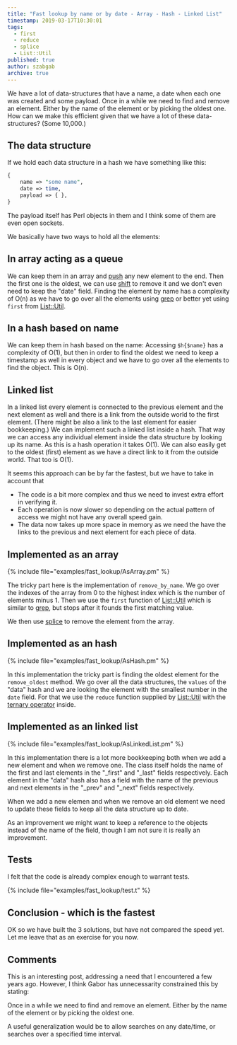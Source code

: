 ```yaml
---
title: "Fast lookup by name or by date - Array - Hash - Linked List"
timestamp: 2019-03-17T10:30:01
tags:
  - first
  - reduce
  - splice
  - List::Util
published: true
author: szabgab
archive: true
---
```



We have a lot of data-structures that have a name, a date when each one was created and some payload.
Once in a while we need to find and remove an element. Either by the name of the element or by picking the oldest
one. How can we make this efficient given that we have a lot of these data-structures? (Some 10,000.)


## The data structure

If we hold each data structure in a hash we have something like this:

```perl
{
    name => "some name",
    date => time,
    payload => { },
}
```

The payload itself has Perl objects in them and I think some of them are even open sockets.

We basically have two ways to hold all the elements:

## In array acting as a queue

We can keep them in an array and [push](/manipulating-perl-arrays) any new element to the end. Then the first one is the oldest, we can use [shift](/shift) to remove
it and we don't even need to keep the "date" field. Finding the element by name has a complexity of O(n) as we have to go over
all the elements using [grep](/filtering-values-with-perl-grep) or better yet using  `first` from [List::Util](https://metacpan.org/pod/List::Util).


## In a hash based on name

We can keep them in hash based on the name:
Accessing `$h{$name}` has a complexity of O(1), but then in order to find the oldest we need to keep a timestamp as well in every object and we have to go over all the elements to find the object.
This is O(n).

## Linked list

In a linked list every element is connected to the previous element and the next element as well and there is a link from the outside world to the first element.
(There might be also a link to the last element for easier bookkeeping.) We can implement such a linked list inside a hash. That way we can access any individual element
inside the data structure by looking up its name. As this is a hash operation it takes O(1). We can also easily get to the oldest (first) element as we have a direct
link to it from the outside world. That too is O(1).

It seems this approach can be by far the fastest, but we have to take in account that
* The code is a bit more complex and thus we need to invest extra effort in verifying it.
* Each operation is now slower so depending on the actual pattern of access we might not have any overall speed gain.
* The data now takes up more space in memory as we need the have the links to the previous and next element for each piece of data.

## Implemented as an array

{% include file="examples/fast_lookup/AsArray.pm" %}

The tricky part here is the implementation of `remove_by_name`. We go over the indexes of the array
from 0 to the highest index which is the number of elements minus 1. Then we use the `first` function
of [List::Util](https://metacpan.org/pod/List::Util) which is similar to [grep](/how-to-grep-a-file-using-perl),
but stops after it founds the first matching value.

We then use [splice](/splice-to-slice-and-dice-arrays-in-perl) to remove the element from the array.

## Implemented as an hash

{% include file="examples/fast_lookup/AsHash.pm" %}

In this implementation the tricky part is finding the oldest element for the `remove_oldest` method.
We go over all the data structures, the `values` of the "data" hash and we are looking the element
with the smallest number in the `date` field. For that we use the `reduce` function supplied by
[List::Util](https://metacpan.org/pod/List::Util) with the [ternary operator](/the-ternary-operator-in-perl) inside.

## Implemented as an linked list

{% include file="examples/fast_lookup/AsLinkedList.pm" %}

In this implementation there is a lot more bookkeeping both when we add a new element and when we remove one. The class itself holds the name of the first and last elements in the "_first" and "_last" fields respectively. Each element in the "data" hash also has a field with the name of the previous and next elements in the "_prev" and "_next" fields respectively.

When we add a new elemen and when we remove an old element we need to update these fields to keep all the data structure up to date.

As an improvement we might want to keep a reference to the objects instead of the name of the field, though I am not sure it is really an improvement.



## Tests

I felt that the code is already complex enough to warrant tests.

{% include file="examples/fast_lookup/test.t" %}

## Conclusion - which is the fastest

OK so we have built the 3 solutions, but have not compared the speed yet.
Let me leave that as an exercise for you now.

## Comments

This is an interesting post, addressing a need that I encountered a few years ago. However, I think Gabor has unnecessarity constrained this by stating:

Once in a while we need to find and remove an element. Either by the name of the element or by picking the oldest one.

A useful generalization would be to allow searches on any date/time, or searches over a specified time interval.


